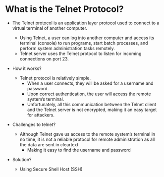 # What is the Telnet Protocol?

* The Telnet protocol is an application layer protocol used to connect to a virtual terminal of another computer.
  * Using Telnet, a user can log into another computer and access its terminal (console) to run programs, start batch processes, and perform system administration tasks remotely.
  * Telnet server uses the Telnet protocol to listen for incoming connections on port 23.

* How it works?
  * Telnet protocol is relatively simple.
    * When a user connects, they will be asked for a username and password.
    * Upon correct authentication, the user will access the remote system’s terminal.
    * Unfortunately, all this communication between the Telnet client and the Telnet server is not encrypted, making it an easy target for attackers.

* Challenges to telnet?
  * Although Telnet gave us access to the remote system’s terminal in no time, it is not a reliable protocol for remote administration as all the data are sent in cleartext
    * Making it easy to find the username and password

* Solution?
  * Using Secure Shell Host (SSH)
